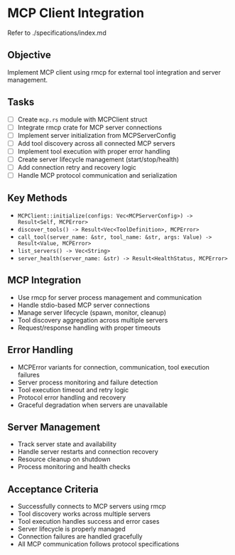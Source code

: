 # MCP Client Integration

Refer to ./specifications/index.md

## Objective
Implement MCP client using rmcp for external tool integration and server management.

## Tasks
- [ ] Create `mcp.rs` module with MCPClient struct
- [ ] Integrate rmcp crate for MCP server connections
- [ ] Implement server initialization from MCPServerConfig
- [ ] Add tool discovery across all connected MCP servers
- [ ] Implement tool execution with proper error handling
- [ ] Create server lifecycle management (start/stop/health)
- [ ] Add connection retry and recovery logic
- [ ] Handle MCP protocol communication and serialization

## Key Methods
- `MCPClient::initialize(configs: Vec<MCPServerConfig>) -> Result<Self, MCPError>`
- `discover_tools() -> Result<Vec<ToolDefinition>, MCPError>`
- `call_tool(server_name: &str, tool_name: &str, args: Value) -> Result<Value, MCPError>`
- `list_servers() -> Vec<String>`
- `server_health(server_name: &str) -> Result<HealthStatus, MCPError>`

## MCP Integration
- Use rmcp for server process management and communication
- Handle stdio-based MCP server connections
- Manage server lifecycle (spawn, monitor, cleanup)
- Tool discovery aggregation across multiple servers
- Request/response handling with proper timeouts

## Error Handling
- MCPError variants for connection, communication, tool execution failures
- Server process monitoring and failure detection
- Tool execution timeout and retry logic
- Protocol error handling and recovery
- Graceful degradation when servers are unavailable

## Server Management
- Track server state and availability
- Handle server restarts and connection recovery
- Resource cleanup on shutdown
- Process monitoring and health checks

## Acceptance Criteria
- Successfully connects to MCP servers using rmcp
- Tool discovery works across multiple servers
- Tool execution handles success and error cases
- Server lifecycle is properly managed
- Connection failures are handled gracefully
- All MCP communication follows protocol specifications